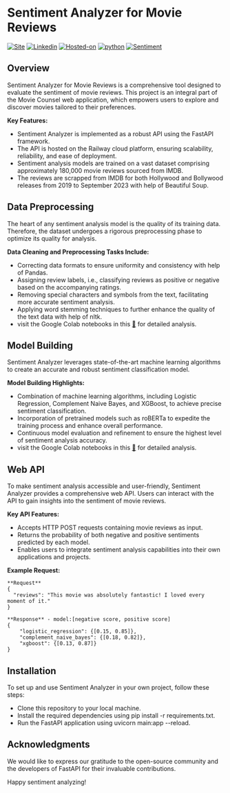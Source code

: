 # Sentiment Analyzer for Movie Reviews
[![Site](https://img.shields.io/static/v1?label=visit%20Website&message=Movie%20Counsel%20Page&color=yellow)](https://movie-counsel.streamlit.app)
[![Linkedin](https://img.shields.io/static/v1?label=visit&message=My%20Linkedin%20Page&color=blue&logo=linkedin)](https://www.linkedin.com/in/shailesh-bisht-b42a73184/)
[![Hosted-on](https://img.shields.io/static/v1?label=API%20hosted%20on&message=railway&color=orange&logo=railway)](https://railway.app/)
[![python](https://img.shields.io/static/v1?label=Python&message=%3E=3.9&color=brown&logo=python)]()
[![Sentiment](https://img.shields.io/static/v1?label=Sentiment&message=Analysis&color=purple&logo=python)]()
<br>

<!-- ## 1. App Introduction
This Streamlit based Web app comprises of two modules:-
- (i) Movie Recommeder System [visit for more details](https://github.com/peskyji/Recommender-System)
- (ii) Sentiment Analyzer

# Sentiment Analyzer
- 
### i). What do I need to make it work?
Python 3.9 or later and must have below pypi packages
```
streamlit >= ver- 1.26.0
pandas
pickle
```
Or Simply run `pip install -r requirements.txt`

## 2. Data Analysis
### i). Source Data
- <b>Source</b> - [IMDB Movies Dataset](https://www.kaggle.com/datasets/ashishjangra27/imdb-movies-dataset) from Kaggle
- <b>Description</b> - This dataset is having the data of 2.5 Million Movies/series listed on the official website of IMDB
- <b>Features</b>
- id - Movie ID
- name - Name of the Movie
- year - Year of movie release
- rating - Rating of the Movie out of 10
- certificate - Movie Certification
- duration - Duration of the Movie in minutes
- genre - Genre of the Movie
- votes - Number of people who voted for the IMDB rating
- gross_income - Gross Income of the Movie in Million
- directors_id - ID of Directors who have worked on the movie

### ii). EDA
- Data Pre-processing and Data Cleaning is done on around 2.5M data records.
- Following Python Packages are used for analysis: -
    - **EDA** - Pandas, Numpy, re, scikit-learn
    - **Data Visualization** - plotly, seaborn, matplotlib
- Please refer to this **[notebook](https://colab.research.google.com/drive/1isHjN0l2HUsofaH0jIsHeZSBQ_2VHn6G)** for complete detailed analysis, also check out other files in this **[📁](https://drive.google.com/drive/u/0/folders/1eYmIMKxbsw8CXg6qKJDU2NTP6qwkv0C9)**,all these are part of the Data Pre-processing and Data Cleaning.

### iii). Movie Recommender Model
- Python Package **Cinemagoer** is used for fetching missing details from IMDB based on Movie's IMDB-ID for most of the records in the dataset.
- movie tags are created for each movie by combining plot details, runtime details, year, genre, director, star-cast etc.
- **Nltk's Porter Stemmer** is used for **stemming** the words of movie tag. Stemming in NLP is basically the process of reducing a word to its word stem that affixes to suffixes and prefixes or the roots.
- Scikit-learn's **TfidifVectorizer** (Term Frequency Inverse Document Frequency) is used to transform text into a meaningful representation of numbers which is used to fit machine algorithm for prediction. Basically it calculates how relevant a word in a series or corpus is to a text. The meaning increases proportionally to the number of times in the text a word appears but is compensated by the word frequency in the corpus (data-set).
- Scikit-learn's **Cosine_Similarity** matrix is used for finding the closet movies(documents) for a given movie (document). Basically it measures the similarity between two vectors or matrices based on their angle rather than distances like Euclidean or Manhattan etc.
- Please refer to this **[notebook](https://colab.research.google.com/drive/1DKl9RipdzavlXmgZ73fxI9lEfBzpJmGk)** for complete detailed analysis, also check out other files in this **[📁](https://drive.google.com/drive/u/0/folders/1eYmIMKxbsw8CXg6qKJDU2NTP6qwkv0C9)**,all these are part of the Data Pre-processing and Data Cleaning.

## 3. Web App
- Streamlit is used for building the web app.
- ML Model i.e., the similarity matrix being bigger in size is stored in [G-Drive](https://drive.google.com/drive/u/0/folders/1eYmIMKxbsw8CXg6qKJDU2NTP6qwkv0C9)
- Stremlit Cloud is used for hosting the web app.
## 4. Find the demo below
https://github.com/peskyji/Recommender-System/assets/65287730/1bc03add-2872-466c-b8c5-9416469aff14 -->



<!-- ![GitHub](https://img.shields.io/github/license/your-username/sentiment-analyzer)
![GitHub stars](https://img.shields.io/github/stars/your-username/sentiment-analyzer?style=social)
![GitHub forks](https://img.shields.io/github/forks/your-username/sentiment-analyzer?style=social) -->

## Overview

Sentiment Analyzer for Movie Reviews is a comprehensive tool designed to evaluate the sentiment of movie reviews. This project is an integral part of the Movie Counsel web application, which empowers users to explore and discover movies tailored to their preferences.

**Key Features:**

- Sentiment Analyzer is implemented as a robust API using the FastAPI framework.
- The API is hosted on the Railway cloud platform, ensuring scalability, reliability, and ease of deployment.
- Sentiment analysis models are trained on a vast dataset comprising approximately 180,000 movie reviews sourced from IMDB.
- The reviews are scrapped from IMDB for both Hollywood and Bollywood releases from 2019 to September 2023 with help of Beautiful Soup.

## Data Preprocessing

The heart of any sentiment analysis model is the quality of its training data. Therefore, the dataset undergoes a rigorous preprocessing phase to optimize its quality for analysis.

**Data Cleaning and Preprocessing Tasks Include:**

- Correcting data formats to ensure uniformity and consistency with help of Pandas.
- Assigning review labels, i.e., classifying reviews as positive or negative based on the accompanying ratings.
- Removing special characters and symbols from the text, facilitating more accurate sentiment analysis.
- Applying word stemming techniques to further enhance the quality of the text data with help of nltk.
- visit the Google Colab notebooks in this [📁](https://drive.google.com/drive/folders/11Cm5Co2d-X9SrE8r7ANPu4-as3F_ik5Q?usp=drive_link) for detailed analysis.

## Model Building

Sentiment Analyzer leverages state-of-the-art machine learning algorithms to create an accurate and robust sentiment classification model.

**Model Building Highlights:**

- Combination of machine learning algorithms, including Logistic Regression, Complement Naive Bayes, and XGBoost, to achieve precise sentiment classification.
- Incorporation of pretrained models such as roBERTa to expedite the training process and enhance overall performance.
- Continuous model evaluation and refinement to ensure the highest level of sentiment analysis accuracy.
- visit the Google Colab notebooks in this [📁](https://drive.google.com/drive/folders/11Cm5Co2d-X9SrE8r7ANPu4-as3F_ik5Q?usp=drive_link) for detailed analysis.

## Web API

To make sentiment analysis accessible and user-friendly, Sentiment Analyzer provides a comprehensive web API. Users can interact with the API to gain insights into the sentiment of movie reviews.

**Key API Features:**

- Accepts HTTP POST requests containing movie reviews as input.
- Returns the probability of both negative and positive sentiments predicted by each model.
- Enables users to integrate sentiment analysis capabilities into their own applications and projects.

**Example Request:**

```
**Request**
{
  "reviews": "This movie was absolutely fantastic! I loved every moment of it."
}

**Response** - model:[negative score, positive score]
{
    "logistic_regression": {[0.15, 0.85]},
    "complement_naive_bayes": {[0.18, 0.82]},
    "xgboost": {[0.13, 0.87]}
}
```
## Installation
To set up and use Sentiment Analyzer in your own project, follow these steps:

- Clone this repository to your local machine.
- Install the required dependencies using pip install -r requirements.txt.
- Run the FastAPI application using uvicorn main:app --reload.

## Acknowledgments
We would like to express our gratitude to the open-source community and the developers of FastAPI for their invaluable contributions.

Happy sentiment analyzing!

